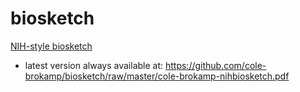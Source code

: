 # biosketch

[NIH-style biosketch](cole-brokamp-nihbiosketch.pdf)

- latest version always available at: https://github.com/cole-brokamp/biosketch/raw/master/cole-brokamp-nihbiosketch.pdf
